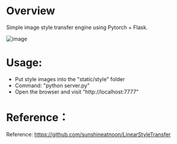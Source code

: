 # Overview
Simple image style transfer engine using Pytorch + Flask.    
  
![image](https://github.com/Jieqianyu/styleTransfer/blob/master/web.png)
# Usage:
- Put style images into the "static/style" folder
- Command: "python server.py"
- Open the browser and visit "http://localhost:7777"
# Reference：
Reference: https://github.com/sunshineatnoon/LinearStyleTransfer
